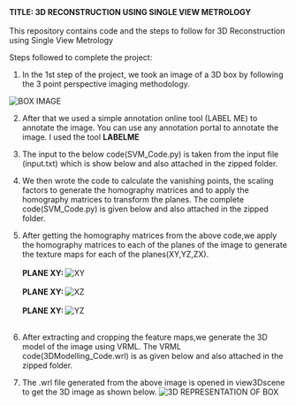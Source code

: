 <br> </br>
<b>TITLE: 3D RECONSTRUCTION USING SINGLE VIEW METROLOGY</b>
<br></br>
This repository contains code and the steps to follow for 3D Reconstruction using Single View Metrology

Steps followed to complete the project:

1. In the 1st step of the project, we took an image of a 3D box by following the 3 point
perspective imaging methodology. 

![BOX IMAGE](https://github.com/kalyanghosh/3D-Reconstruction-using-Single-View-Metrology/blob/master/Box_Image.jpg)

2. After that we used a simple annotation online tool (LABEL ME) to annotate the image.
   You can use any annotation portal to annotate the image. I used the tool <b>LABELME</b>

3. The input to the below code(SVM_Code.py) is taken from the input file (input.txt)
which is show below and also attached in the zipped folder.

4. We then wrote the code to calculate the vanishing points, the scaling factors to generate
the homography matrices and to apply the homography matrices to transform the planes.
The complete code(SVM_Code.py) is given below and also attached in the zipped
folder.

5. After getting the homography matrices from the above code,we apply the homography
matrices to each of the planes of the image to generate the texture maps for each of the
planes(XY,YZ,ZX).
<br></br>
<b> PLANE XY: </b>
![XY](https://github.com/kalyanghosh/3D-Reconstruction-using-Single-View-Metrology/blob/master/xy_sc.png)
<br></br>
<b> PLANE XY: </b>
![XZ](https://github.com/kalyanghosh/3D-Reconstruction-using-Single-View-Metrology/blob/master/xz_sc.png)
<br></br>
<b> PLANE XY: </b>
![YZ](https://github.com/kalyanghosh/3D-Reconstruction-using-Single-View-Metrology/blob/master/yz_sc.png)
<br></br>
6. After extracting and cropping the feature maps,we generate the 3D model of the image
using VRML. The VRML code(3DModelling_Code.wrl) is as given below and also
attached in the zipped folder.

7. The .wrl file generated from the above image is opened in view3Dscene to get the 3D
image as shown below.
![3D REPRESENTATION OF BOX](https://github.com/kalyanghosh/3D-Reconstruction-using-Single-View-Metrology/blob/master/3D%20model.png)

